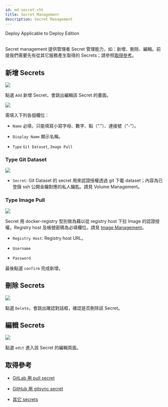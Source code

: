 ```yaml
---
id: md-secret-cht
title: Secret Management
description: Secret Management
---
```

<div class="label-sect">
  <div class="deploy-only tooltip">Deploy
    <span class="tooltiptext">Applicable to Deploy Edition</span>
  </div>
</div>
<br>

Secret management 提供管理者 Secret 管理能力，如：新增、刪除、編輯。前提我們需要先有從其它服務產生取得的 Secrets；請參照[取得參考](#取得參考)。

## 新增 Secrets

![](assets/secret_add_v38.png)

點選 `Add` 新增 Secret，會跳出編輯該 Secret 的畫面。

![](assets/secret_empty_v38.png)

需填入下列各個欄位：

+ `Name` 必填，只能填寫小寫字母、數字、點（“.”）、連接號（“-”）。

+ `Display Name` 顯示名稱。

+ `Type` `Git Dataset`, `Image Pull`

### Type Git Dataset

![](assets/secret_opaque_key_v26.png)

+ `Secret`: Git Dataset 的 secret 用來認證授權透過 git 下載 dataset；內容為已登錄 ssh 公開金鑰對應的私人鑰匙。請見 Volume Management。

### Type Image Pull

![](assets/secret_dockerconfigjson_v26.png)

Secret 用 docker-registry 型別做為藉以從 registry host 下拉 Image 的認證授權。Registry host 及帳號密碼為必填欄位。請見 [Image Management](admin-image-cht)。

+ `Registry Host`: Registry host URL。

+ `Username`

+ `Password`

最後點選 `confirm` 完成新增。

## 刪除 Secrets

![](assets/actions.png)

點選 `Delete`，會跳出確認對話框，確認是否刪除該 Secret。

## 編輯 Secrets

![](assets/actions.png)

點選 `edit` 進入該 Secret 的編輯頁面。

## 取得參考

+ [GitLab 用 pull secret](../quickstart/secret-pull-image)

+ [GitHub 用 gitsync secret](../quickstart/secret-gitsync)
  
+ [其它 secrets](../quickstart/secret-pull-image#其它)
